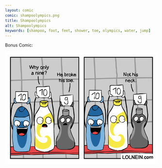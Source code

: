 ```yaml
---
layout: comic
comic: shampoolympics.png
title: Shampoolympics
alt: Shampoolympics
keywords: [shampoo, foot, feet, shower, toe, olympics, water, jump]
---
```


Bonus Comic:

![Shampoolympics Bonus Comic](/images/shampoolympics_bonus.png)
